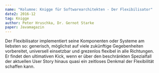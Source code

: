 ```yaml
---
name: "Kolumne: Knigge für Softwarearchitekten - Der Flexibilisator"
date2: 2016-12
tag: Knigge
author: Peter Hruschka, Dr. Gernot Starke
paper: Javamagazin
---
```

Der Flexibilisator implementiert seine Komponenten oder Systeme am liebsten so:
generisch, möglichst auf viele zukünftige Gegebenheiten vorbereitet, universell einsetzbar und grezenlos
flexibel in alle Richtungen. Er findet den ultimativen Kick, wenn er über den beschränkten Spezialfall
der aktuellen User Story hinaus quasi ein zeitloses Denkmal der Flexibilität schaffen kann.

